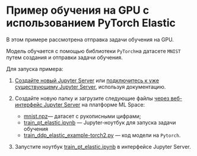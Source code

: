 # Пример обучения на GPU с использованием PyTorch Elastic 

В этом примере рассмотрена отправка задачи обучения на GPU.

Модель обучается с помощью библиотеки `PyTorch`на датасете `MNIST` путем создания и отправки задачи обучения.

Для запуска примера:

1. [Создайте новый Jupyter Server](https://cloud.ru/ru/docs/aicloud/mlspace/concepts/guides/guides__jupyter/environments__environments__jupyter-server__create-new-jupyter-server.html) или [подключитесь к уже существующему Jupyter Server](https://cloud.ru/ru/docs/aicloud/mlspace/concepts/guides/guides__jupyter/environments__environments__jupyter-server__connect-to-exist.html), используя документацию.

2. Создайте новую папку и загрузите следующие файлы [через веб-интерфейс Jupyter Server](https://mlspace.aicloud.sbercloud.ru/mlspace/jupyter-server) на платформе ML Space:

   * [mnist.npz](mnist.npz)— датасет с рукописными цифрами;
   * [train_pt_elastic.ipynb](train_pt_eastic.ipynb) — Jupyter-ноутбук для запуска задачи обучения
   * [train_ddp_elastic_example-torch2.py](train_ddp_elastic_example-torch2.py) — код модели на `Pytorch`.

3. Запустите ноутбук [train_pt_elastic.ipynb](train_pt_elastic.ipynb) в интерфейсе Jupyter Server.